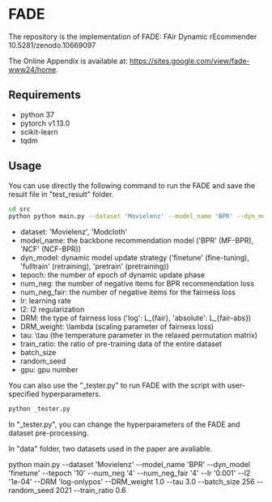 # FADE
The repository is the implementation of FADE: FAir Dynamic rEcommender
10.5281/zenodo.10669097

The Online Appendix is available at: https://sites.google.com/view/fade-www24/home.



## Requirements
- python 37
- pytorch v1.13.0
- scikit-learn
- tqdm


## Usage

You can use directly the following command to run the FADE and save the result file in "test_result" folder.

```bash
cd src
python python main.py --dataset 'Movielenz' --model_name 'BPR' --dyn_model 'finetune' --tepoch '10' --num_neg '4' --num_neg_fair '4' --lr '0.001' --l2 '1e-04' --DRM 'log-onlypos' --DRM_weight 1.0 --tau 3.0 --train_ratio 0.6 --batch_size 256 --random_seed 2021 --gpu 0
```
- dataset: 'Movielenz', 'Modcloth'
- model_name: the backbone recommendation model ('BPR' (MF-BPR), 'NCF' (NCF-BPR))
- dyn_model: dynamic model update strategy ('finetune' (fine-tuning), 'fulltrain' (retraining), 'pretrain' (pretraining))
- tepoch: the number of epoch of dynamic update phase
- num_neg: the number of negative items for BPR recommendation loss
- num_neg_fair: the number of negative items for the fairness loss
- lr: learning rate
- l2: l2 regularization
- DRM: the type of fairness loss ('log': L_{fair}, 'absolute': L_{fair-abs})
- DRM_weight: \lambda (scaling parameter of fairness loss)
- tau: \tau (the temperature parameter in the relaxed permutation matrix)
- train_ratio: the ratio of pre-training data of the entire dataset
- batch_size
- random_seed
- gpu: gpu number

You can also use the "_tester.py" to run FADE with the script with user-specified hyperparameters.
```bash
python _tester.py
```
In "_tester.py", you can change the hyperparameters of the FADE and dataset pre-processing.

In "data" folder, two datasets used in the paper are avaliable. 



python main.py --dataset 'Movielenz' --model_name 'BPR' --dyn_model 'finetune' --tepoch '10' --num_neg '4' --num_neg_fair '4' --lr '0.001' --l2 '1e-04' --DRM 'log-onlypos' --DRM_weight 1.0 --tau 3.0 --batch_size 256 --random_seed 2021 --train_ratio 0.6

